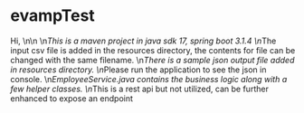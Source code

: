 # evampTest
Hi, 
\n\n
\n*This is a maven project in java sdk 17, spring boot 3.1.4
\n*The input csv file is added in the resources directory, the contents for file can be changed with the same filename.
\n*There is a sample json output file added in resources directory.
\n*Please run the application to see the json in console.
\n*EmployeeService.java contains the business logic along with a few helper classes.
\n*This is a rest api but not utilized, can be further enhanced to expose an endpoint
